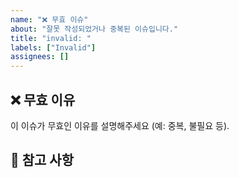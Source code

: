 ```yaml
---
name: "❌ 무효 이슈"
about: "잘못 작성되었거나 중복된 이슈입니다."
title: "invalid: "
labels: ["Invalid"]
assignees: []
---
```


## ❌ 무효 이유

이 이슈가 무효인 이유를 설명해주세요 (예: 중복, 불필요 등).

## 📎 참고 사항